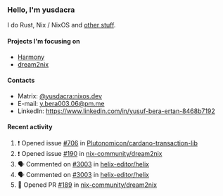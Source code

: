 ### Hello, I'm yusdacra

I do Rust, Nix / NixOS and [other stuff](https://yusdacra.gitlab.io/about).

#### Projects I'm focusing on

- [Harmony](https://harmonyapp.io)
- [dream2nix](https://github.com/nix-community/dream2nix)

#### Contacts

- Matrix: [@yusdacra:nixos.dev](https://matrix.to/#/@yusdacra:nixos.dev)
- E-mail: y.bera003.06@pm.me
- LinkedIn: https://www.linkedin.com/in/yusuf-bera-ertan-8468b7192

#### Recent activity

<!--START_SECTION:activity-->
1. ❗️ Opened issue [#706](https://github.com/Plutonomicon/cardano-transaction-lib/issues/706) in [Plutonomicon/cardano-transaction-lib](https://github.com/Plutonomicon/cardano-transaction-lib)
2. ❗️ Opened issue [#190](https://github.com/nix-community/dream2nix/issues/190) in [nix-community/dream2nix](https://github.com/nix-community/dream2nix)
3. 🗣 Commented on [#3003](https://github.com/helix-editor/helix/issues/3003) in [helix-editor/helix](https://github.com/helix-editor/helix)
4. 🗣 Commented on [#3003](https://github.com/helix-editor/helix/issues/3003) in [helix-editor/helix](https://github.com/helix-editor/helix)
5. 💪 Opened PR [#189](https://github.com/nix-community/dream2nix/pull/189) in [nix-community/dream2nix](https://github.com/nix-community/dream2nix)
<!--END_SECTION:activity-->

